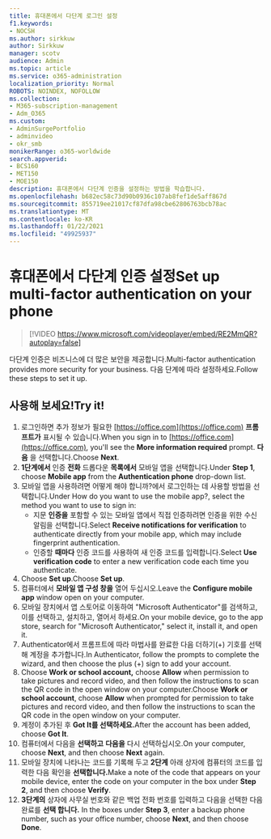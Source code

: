 ```yaml
---
title: 휴대폰에서 다단계 로그인 설정
f1.keywords:
- NOCSH
ms.author: sirkkuw
author: Sirkkuw
manager: scotv
audience: Admin
ms.topic: article
ms.service: o365-administration
localization_priority: Normal
ROBOTS: NOINDEX, NOFOLLOW
ms.collection:
- M365-subscription-management
- Adm_O365
ms.custom:
- AdminSurgePortfolio
- adminvideo
- okr_smb
monikerRange: o365-worldwide
search.appverid:
- BCS160
- MET150
- MOE150
description: 휴대폰에서 다단계 인증을 설정하는 방법을 학습합니다.
ms.openlocfilehash: b682ec58c73d90b0936c107ab8fef1de5aff867d
ms.sourcegitcommit: 855719ee21017cf87dfa98cbe62806763bcb78ac
ms.translationtype: MT
ms.contentlocale: ko-KR
ms.lasthandoff: 01/22/2021
ms.locfileid: "49925937"
---
```

# <a name="set-up-multi-factor-authentication-on-your-phone"></a><span data-ttu-id="834b4-103">휴대폰에서 다단계 인증 설정</span><span class="sxs-lookup"><span data-stu-id="834b4-103">Set up multi-factor authentication on your phone</span></span>

> [!VIDEO https://www.microsoft.com/videoplayer/embed/RE2MmQR?autoplay=false]

<span data-ttu-id="834b4-104">다단계 인증은 비즈니스에 더 많은 보안을 제공합니다.</span><span class="sxs-lookup"><span data-stu-id="834b4-104">Multi-factor authentication provides more security for your business.</span></span> <span data-ttu-id="834b4-105">다음 단계에 따라 설정하세요.</span><span class="sxs-lookup"><span data-stu-id="834b4-105">Follow these steps to set it up.</span></span>

## <a name="try-it"></a><span data-ttu-id="834b4-106">사용해 보세요!</span><span class="sxs-lookup"><span data-stu-id="834b4-106">Try it!</span></span>

1. <span data-ttu-id="834b4-107">로그인하면 추가 정보가 필요한 [https://office.com](https://office.com) **프롬프트가** 표시될 수 있습니다.</span><span class="sxs-lookup"><span data-stu-id="834b4-107">When you sign in to [https://office.com](https://office.com), you'll see the **More information required** prompt.</span></span> <span data-ttu-id="834b4-108">**다음** 을 선택합니다.</span><span class="sxs-lookup"><span data-stu-id="834b4-108">Choose **Next**.</span></span>
1. <span data-ttu-id="834b4-109">**1단계에서** 인증 **전화** 드롭다운 **목록에서** 모바일 앱을 선택합니다.</span><span class="sxs-lookup"><span data-stu-id="834b4-109">Under **Step 1**, choose **Mobile app** from the **Authentication phone** drop-down list.</span></span>
1. <span data-ttu-id="834b4-110">모바일 앱을 사용하려면 어떻게 해야 합니까?에서 로그인하는 데 사용할 방법을 선택합니다.</span><span class="sxs-lookup"><span data-stu-id="834b4-110">Under How do you want to use the mobile app?, select the method you want to use to sign in:</span></span>
    - <span data-ttu-id="834b4-111">지문 **인증을** 포함할 수 있는 모바일 앱에서 직접 인증하려면 인증을 위한 수신 알림을 선택합니다.</span><span class="sxs-lookup"><span data-stu-id="834b4-111">Select **Receive notifications for verification** to authenticate directly from your mobile app, which may include fingerprint authentication.</span></span>
    - <span data-ttu-id="834b4-112">인증할 **때마다** 인증 코드를 사용하여 새 인증 코드를 입력합니다.</span><span class="sxs-lookup"><span data-stu-id="834b4-112">Select **Use verification code** to enter a new verification code each time you authenticate.</span></span>
1. <span data-ttu-id="834b4-113">Choose **Set up**.</span><span class="sxs-lookup"><span data-stu-id="834b4-113">Choose **Set up**.</span></span>
1. <span data-ttu-id="834b4-114">컴퓨터에서 **모바일 앱 구성 창을** 열어 두십시오.</span><span class="sxs-lookup"><span data-stu-id="834b4-114">Leave the **Configure mobile app** window open on your computer.</span></span>
1. <span data-ttu-id="834b4-115">모바일 장치에서 앱 스토어로 이동하여 "Microsoft Authenticator"를 검색하고, 이를 선택하고, 설치하고, 열어서 하세요.</span><span class="sxs-lookup"><span data-stu-id="834b4-115">On your mobile device, go to the app store, search for "Microsoft Authenticator," select it, install it, and open it.</span></span>
1. <span data-ttu-id="834b4-116">Authenticator에서 프롬프트에 따라 마법사를 완료한 다음 더하기(+) 기호를 선택해 계정을 추가합니다.</span><span class="sxs-lookup"><span data-stu-id="834b4-116">In Authenticator, follow the prompts to complete the wizard, and then choose the plus (+) sign to add your account.</span></span>
1. <span data-ttu-id="834b4-117">Choose **Work or school account,** choose **Allow** when permission to take pictures and record video, and then follow the instructions to scan the QR code in the open window on your computer.</span><span class="sxs-lookup"><span data-stu-id="834b4-117">Choose **Work or school account**, choose **Allow** when prompted for permission to take pictures and record video, and then follow the instructions to scan the QR code in the open window on your computer.</span></span>
1. <span data-ttu-id="834b4-118">계정이 추가된 후 **Got It를 선택하세요.**</span><span class="sxs-lookup"><span data-stu-id="834b4-118">After the account has been added, choose **Got It**.</span></span>
1. <span data-ttu-id="834b4-119">컴퓨터에서 다음을 **선택하고** **다음을** 다시 선택하십시오.</span><span class="sxs-lookup"><span data-stu-id="834b4-119">On your computer, choose **Next**, and then choose **Next** again.</span></span>
1. <span data-ttu-id="834b4-120">모바일 장치에 나타나는 코드를 기록해 두고 **2단계** 아래 상자에 컴퓨터의 코드를 입력한 다음 확인을 **선택합니다.**</span><span class="sxs-lookup"><span data-stu-id="834b4-120">Make a note of the code that appears on your mobile device, enter the code on your computer in the box under **Step 2**, and then choose **Verify**.</span></span>
1. <span data-ttu-id="834b4-121">**3단계의** 상자에 사무실 번호와 같은 백업 전화 번호를 입력하고 다음을 선택한 다음 완료를 **선택 합니다.** </span><span class="sxs-lookup"><span data-stu-id="834b4-121">In the boxes under **Step 3**, enter a backup phone number, such as your office number, choose **Next**, and then choose **Done**.</span></span>